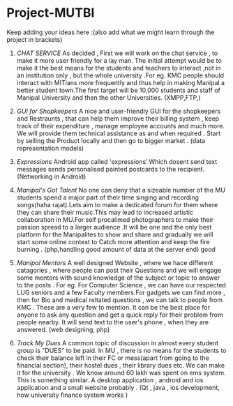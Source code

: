 Project-MUTBI
=============
Keep adding your ideas here :(also add what we might learn through the project in brackets)


1. *CHAT SERVICE*
   As decided , First we will work on the chat service , to make it more user friendly for a lay man. 
   The initial attempt would be to make it the best means for the students and teachers to interact ,not
   in an institution only , but the whole university .For eg. KMC people should interact with MITians 
   more frequently and thus help in making Manipal a better student town.The first target will be 10,000 
   students and staff of Manipal University and then the other Universities.
   (XMPP,FTP,)


2. *GUI for Shopkeepers*
    A nice and user-friendly GUI for the shopkeepers and Restraunts , that can help them improve 
    their billing system , keep track of their expenditure , manage employee accounts and much 
    more. We will provide them technical assistance as and when required . Start by selling the 
    Product locally and then go to bigger market .
   (data representation models)

3. *Expressions*
   Android app called 'expressions'.Which dosent send text messages sends personalised painted 
   postcards to the recipient.
   (Networking in Android)

4. *Manipal's Got Talent*
   No one can deny that a sizeable number of the MU students spend a major part of their time singing
   and recording songs(haha rajat).Lets aim to make a dedicated forum for them where they can share 
   their music.This may lead to increased artistic collaboration in MU.For self procalimed photographers
   to make their passion spread to a larger audience .It will be one and the only best platform 
   for the Manipalites to show and share and gradually we will start some online contest to Catch
   more attention and keep the fire burning . 
   (php,handling good amount of data at the server end)
good
    

5. *Manipal Mentors*
    A well designed Website , where we hace different catagories , where people can post their Questions 
    and we will engage some mentors with sound knowledge of the subject or topic to answer to the posts .
    For eg. For Computer Science , we can have our respected LUG seniors and a few Faculty members.For 
    gadgets we can find more , then for Bio and medical reltated questions , we can talk to people from 
    KMC . These are a very few to mention. It can be the best place for anyone to ask any question and 
    get a quick reply for their problem from people nearby. It will send text to the user's phone , when 
    they are answered.
    (web designing, php)

6. *Track My Dues*
    A common topic of discussion in almost every student group is "DUES" to be paid. In MU , there
    is no means for the students to check their balance left in their FC or mess(apart from going to 
    the financial section), their hostel dues , their library dues etc. We can make it for the university
   . We know around 60 lakh was spent on ems system. This is something similar. A desktop application
   , android and ios application and a small website probably .
    (Qt , java , ios development, how university finance system works )

